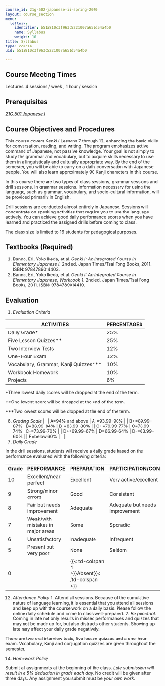```yaml
---
course_id: 21g-502-japanese-ii-spring-2020
layout: course_section
menu:
  leftnav:
    identifier: b51a810c3f963c5221007a651d54a4b0
    name: Syllabus
    weight: 10
title: Syllabus
type: course
uid: b51a810c3f963c5221007a651d54a4b0

---
```


Course Meeting Times
--------------------

Lectures: 4 sessions / week , 1 hour / session

Prerequisites
-------------

[_21G.501 Japanese I_](/courses/21g-501-japanese-i-fall-2019)

Course Objectives and Procedures
--------------------------------

This course covers _Genki I_ Lessons 7 through 12, enhancing the basic skills for conversation, reading, and writing. The program emphasizes active command of Japanese, not passive knowledge. Your goal is not simply to study the grammar and vocabulary, but to acquire skills necessary to use them in a linguistically and culturally appropriate way. By the end of the semester, you will be able to carry on a daily conversation with Japanese people. You will also learn approximately 90 Kanji characters in this course.

In this course there are two types of class sessions, grammar sessions and drill sessions. In grammar sessions, information necessary for using the language, such as grammar, vocabulary, and socio-cultural information, will be provided primarily in English.

Drill sessions are conducted almost entirely in Japanese. Sessions will concentrate on speaking activities that require you to use the language actively. You can achieve good daily performance scores when you have learned and practiced the assigned drills before coming to class.

The class size is limited to 16 students for pedagogical purposes.

Textbooks (Required)
--------------------

1.  Banno, Eri, Yoko Ikeda, et al. _Genki I: An Integrated Course in Elementary Japanese I._ 2nd ed. Japan Times/Tsai Fong Books, 2011. ISBN: 9784789014403.
2.  Banno, Eri, Yoko Ikeda, et al. _Genki I: An Integrated Course in Elementary Japanese, Workbook 1_. 2nd ed. Japan Times/Tsai Fong Books, 2011. ISBN: 9784789014410.

Evaluation
----------

1.  _Evaluation Criteria_

| ACTIVITIES | PERCENTAGES |
| --- | --- |
| Daily Grade\* | 25% |
| Five Lesson Quizzes\*\* | 25% |
| Two Interview Tests | 12% |
| One-Hour Exam | 12% |
| Vocabulary, Grammar, Kanji Quizzes\*\*\* | 10% |
| Workbook Homework | 10% |
| Projects | 6% 

\*Three lowest daily scores will be dropped at the end of the term.

\*\*One lowest score will be dropped at the end of the term.

\*\*\*Two lowest scores will be dropped at the end of the term.

6.  _Grading Scale_
| &nbsp; | A=94% and above | A-=93.99–90% |
| B+=89.99–87% | B=86.99–84% | B-=83.99–80% |
| C+=79.99–77% | C=76.99–74% | C-=73.99–70% |
| D+=69.99–67% | D=66.99–64% | D-=63.99–60% |
| F=below 60% | &nbsp; |     
9.  _Daily Grade_

In the drill sessions, students will receive a daily grade based on the performance evaluated with the following criteria:

| Grade | PERFORMANCE | PREPARATION | PARTICIPATION/CONTRIBUTION |
| --- | --- | --- | --- |
| 10 | Excellent/near perfect | Excellent | Very active/excellent |
| 9 | Strong/minor errors | Good | Consistent |
| 8 | Fair but needs improvement | Adequate | Adequate but needs improvement |
| 7 | Weak/with mistakes in major areas | Some | Sporadic |
| 6 | Unsatisfactory | Inadequate | Infrequent |
| 5 | Present but very poor | None | Seldom |
| 0 || {{< td-colspan 4 >}}Absent{{< /td-colspan >}} |||

12.  _Attendance Policy_
    1.  Attend all sessions. Because of the cumulative nature of language learning, it is essential that you attend all sessions and keep up with the course work on a daily basis. Please follow the online daily schedule and come to class well-prepared.
    2.  _Be punctual_. Coming in late not only results in missed performances and quizzes that may not be made up for, but also distracts other students. Showing up late may affect your daily grade negatively.

There are two oral interview tests, five lesson quizzes and a one-hour exam. Vocabulary, Kanji and conjugation quizzes are given throughout the semester.

14.  _Homework Policy_

Submit all assignments at the beginning of the class. _Late submission will result in a 5% deduction in grade each day_. No credit will be given after three days. Any assignment you submit must be _your own work_.